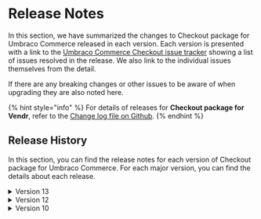 # Release Notes

In this section, we have summarized the changes to Checkout package for Umbraco Commerce released in each version. Each version is presented with a link to the [Umbraco Commerce Checkout issue tracker](https://github.com/umbraco/Umbraco.Commerce.Checkout/issues) showing a list of issues resolved in the release. We also link to the individual issues themselves from the detail.

If there are any breaking changes or other issues to be aware of when upgrading they are also noted here.

{% hint style="info" %}
For details of releases for **Checkout package for Vendr**, refer to the [Change log file on Github](../../changelog-archive/package-checkout.md).
{% endhint %}

## Release History

In this section, you can find the release notes for each version of Checkout package for Umbraco Commerce. For each major version, you can find the details about each release.

<details>

<summary>Version 13</summary>

**13.1.0 (February 21st 2024)**

* Minor release closing off the RC period.

**13.1.0-rc1 (February 6th 2024)**

* Adds support for dynamic and realtime rates.
* Updates a number of obsolete method calls.

**13.0.0 (December 13th 2023)**

* Umbraco v13 and Umbraco Commerce v13 support.

</details>

<details>

<summary>Version 12</summary>

[**12.0.1**](https://github.com/umbraco/Umbraco.Commerce.Checkout/issues?q=is%3Aissue+is%3Aclosed+label%3Arelease%2F12.0.1) **(October 18th 2023)**

* Fixed additional issues in [#1](https://github.com/umbraco/Umbraco.Commerce.Checkout/issues/1) due to front-end views having lowercase asset paths, when they should be title case inline with the folder structure, thus causing a 404 on case-sensitive file systems.

[**12.0.0**](https://github.com/umbraco/Umbraco.Commerce.Checkout/issues?q=is%3Aissue+is%3Aclosed+label%3Arelease%2F12.0.0) **(July 5th 2023)**

* [Initial product launch](https://umbraco.com/blog/umbraco-commerce-release/)

</details>

<details>

<summary>Version 10</summary>

[**10.0.2**](https://github.com/umbraco/Umbraco.Commerce.Checkout/issues?q=is%3Aissue+is%3Aclosed+label%3Arelease%2F10.0.2) **(October 18th 2023)**

* Fixed additional issues [#1](https://github.com/umbraco/Umbraco.Commerce.Checkout/issues/1) due to front-end views having lowercase asset paths, when they should be title case inline with the folder structure, thus causing a 404 on case-sensitive file systems.

[**10.0.1**](https://github.com/umbraco/Umbraco.Commerce.Checkout?q=is%3Aissue+is%3Aclosed+label%3Arelease%2F10.0.1) **(August 15th 2023)**

* Fixed [#1](https://github.com/umbraco/Umbraco.Commerce.Checkout/issues/1) where static assets weren't getting deployed with the NuGet package and so the installer dashboard was 404ing. Static assets are now correctly embedded.

[**10.0.0**](https://github.com/umbraco/Umbraco.Commerce.Checkout/issues?q=is%3Aissue+is%3Aclosed+label%3Arelease%2F10.0.0) **(July 5th 2023)**

* [Initial product launch](https://umbraco.com/blog/umbraco-commerce-release/)

</details>
